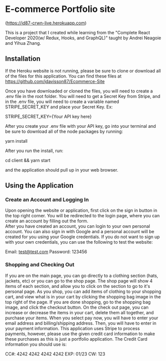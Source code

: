 # E-commerce Portfolio site

(https://jd87-crwn-live.herokuapp.com)

This is a project that I created while learning from the "Complete React Developer 2020(w/
Redux, Hooks, and GraphQL)" taught by Andrei Neagoie and Yihua Zhang.

## Installation

If the Heroku website is not running, please be sure to clone or download all of the files
for this application. You can find these files at https://github.com/jdavisson87/Ecommerce-Site

Once you have downloaded or cloned the files, you will need to create a .env file in the root
folder. You will need to get a Secret Key from Stripe, and in the .env file, you will need to
create a variable named STRIPE_SECRET_KEY and place your Secret Key. Ex:

STRIPE_SECRET_KEY={Your API key here}

After you create your .env file with your API key, go into your terminal and be sure to download
all of the node packages by running:

yarn install

After you run the install, run:

cd client && yarn start

and the application should pull up in your web browser.

## Using the Application

### Create an Account and Logging In

Upon opening the website or application, first click on the sign in button in the top right corner.
You will be redirected to the login page, where you can create an account by filling out the form.  
After you have created an account, you can login to your own personal account. You can also sign in
with Google and a personal account will be created for you using your Google credentials. If you do
not want to sign up with your own credentials, you can use the following to test the website:

Email: test@test.com
Password: 123456

### Shopping and Checking Out

If you are on the main page, you can go directly to a clothing section (hats, jackets, etc) or you can
go to the shop page. The shop page will show 4 items of each section, and allow you to click on the
section to go to it's personal page. As you shop, you can add items of clothing to your shopping cart,
and view what is in your cart by clicking the shopping bag image in the top right of the page. If you
are done shopping, go to the shopping bag image, and click the checkout button. On the check out page,
you can increase or decrease the items in your cart, delete them all together, and purchase your items.
When you select pay now, you will have to enter your email address and billing/shipping address. Then,
you will have to enter in your payment information. This application uses Stripe to process payments,
however, please use the given credit card information to make these purchases as this is just a
portfolio application. The Credit Card information you should use is:

CC#: 4242 4242 4242 4242
EXP: 01/23
CW: 123
